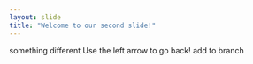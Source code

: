 ```yaml
---
layout: slide
title: "Welcome to our second slide!"
---
```

something different
Use the left arrow to go back!
add to branch
